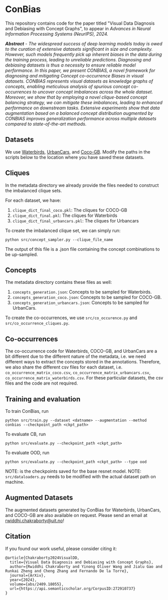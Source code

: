 # ConBias
This repository contains code for the paper titled "Visual Data Diagnosis and Debiasing with Concept Graphs", to appear in _Advances in Neural Information Processing Systems (NeurIPS), 2024._

_**Abstract**_ - 
_The widespread success of deep learning models today is owed to the curation of extensive datasets significant in size and complexity. However, such models frequently pick up inherent biases in the data during the training process, leading to unreliable predictions. Diagnosing and debiasing datasets is thus a necessity to ensure reliable model performance. In this paper, we present CONBIAS, a novel framework for diagnosing and mitigating Concept co-occurrence Biases in visual datasets. CONBIAS represents visual datasets as knowledge graphs of concepts, enabling meticulous analysis of spurious concept co-occurrences to uncover concept imbalances across the whole dataset. Moreover, we show that by employing a novel clique-based concept balancing strategy, we can mitigate these imbalances, leading to enhanced performance on downstream tasks. Extensive experiments show that data augmentation based on a balanced concept distribution augmented by CONBIAS improves generalization performance across multiple datasets compared to state-of-the-art methods._

## Datasets

We use [Waterbirds](https://github.com/anniesch/jtt/tree/master), [UrbanCars](https://github.com/facebookresearch/Whac-A-Mole), and [Coco-GB](https://github.com/datamllab/Mitigating_Gender_Bias_In_Captioning_System). Modify the paths in the scripts below to the location where you have saved these datasets. 


## Cliques

In the metadata directory we already provide the files needed to construct the imbalanced clique sets.

For each dataset, we have:

1. ```clique_dict_final_coco.pkl```: The cliques for COCO-GB 
2. ```clique_dict_final.pkl```: The cliques for Waterbirds
3. ```clique_dict_final_urbancars.pkl```: The cliques for Urbancars

To create the imbalanced clique set, we can simply run:
```
python src/concept_sampler.py --clique_file_name
```
The output of this file is a .json file containing the concept combinations to be up-sampled. 

## Concepts 

The metadata directory contains these files as well:

1. ```concepts_generation.json```: Concepts to be sampled for Waterbirds.
2. ```concepts_generation_coco.json```: Concepts to be sampled for COCO-GB.
3. ```concepts_generation_urbancars.json```: Concepts to be sampled for UrbanCars.
   
To create the co-occurrences, we use ```src/co_occurence.py``` and ```src/co_occurrence_cliques.py```. 

## Co-occurrences

The co-occurrence code for Waterbirds, COCO-GB, and UrbanCars are a bit different due to 
the different nature of the metadata, i.e. we need different ways to extract the concepts stored
in the annotations. Therefore, we also share the different csv files for each dataset, i.e. 
```co_occurrence_matrix_coco.csv```, ```co_occurrence_matrix_urbancars.csv```, ```co_occurrence_matrix_waterbirds.csv```.
For these particular datasets, the csv files and the code are not required.

## Training and evaluation

To train ConBias, run
```
python src/train.py --dataset <datname> --augmentation --method conbias --checkpoint_path <ckpt_path>
```
To evaluate CB, run
```
python src/evaluate.py --checkpoint_path <ckpt_path>
```
To evaluate OOD, run
```
python src/evaluate.py --checkpoint_path <ckpt_path> --type ood
```

NOTE: <ckpt-path> is the checkpoints saved for the base resnet model. 
NOTE: ```src/dataloaders.py``` needs to be modified with the actual dataset path on machine. 

## Augmented Datasets

The augmented datasets generated by ConBias for Waterbirds, UrbanCars, and COCO-GB are also available on request. Please send an email at rwiddhi.chakraborty@uit.no!

## Citation

If you found our work useful, please consider citing it:

```
@article{Chakraborty2024VisualDD,
  title={Visual Data Diagnosis and Debiasing with Concept Graphs},
  author={Rwiddhi Chakraborty and Yinong Oliver Wang and Jialu Gao and Runkai Zheng and Cheng Zhang and Fernando De la Torre},
  journal={ArXiv},
  year={2024},
  volume={abs/2409.18055},
  url={https://api.semanticscholar.org/CorpusID:272910737}
}
```

